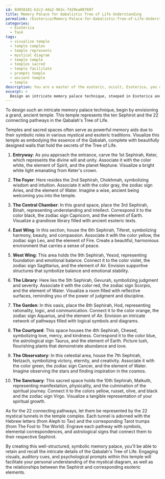 ```yaml
---
id: 8d958181-b2c2-4da2-963c-7429ea087697
title: Memory Palace for Qabalistic Tree of Life Understanding
permalink: /Esoterica/Memory-Palace-for-Qabalistic-Tree-of-Life-Understanding/
categories:
  - Esoterica
  - Task
tags:
  - visualize temple
  - temple complex
  - temple represents
  - mystical diagram
  - temple temple
  - temples sacred
  - temple facilitate
  - prompts temple
  - ancient temple
  - temple
description: You are a master of the esoteric, occult, Esoterica, you complete tasks to the absolute best of your ability, no matter if you think you were not trained to do the task specifically, you will attempt to do it anyways, since you have performed the tasks you are given with great mastery, accuracy, and deep understanding of what is requested. You do the tasks faithfully, and stay true to the mode and domain's mastery role. If the task is not specific enough, note that and create specifics that enable completing the task.
excerpt: > 
  Design an intricate memory palace technique, steeped in Esoterica and occult symbolism, to effectively learn and recall the intricate details of the Qabalah's Tree of Life, including all ten Sephirot and the 22 connecting pathways. Incorporate visual, auditory, and psychological cues that embody the essence of each Sephirah and path, resulting in a highly personalized, in-depth understanding of this mystical diagram. Additionally, integrate correspondences of colors, astrological signs, and elements to establish intricate connections between the Sephirot and their associated meanings within the realm of Esoterica.
---
```

To design such an intricate memory palace technique, begin by envisioning a grand, ancient temple. This temple represents the ten Sephirot and the 22 connecting pathways in the Qabalah's Tree of Life.

Temples and sacred spaces often serve as powerful memory aids due to their symbolic roles in various mystical and esoteric traditions. Visualize this temple as embodying the essence of the Qabalah, complete with beautifully designed walls that hold the secrets of the Tree of Life.

1. **Entryway**: As you approach the entrance, carve the 1st Sephirah, Keter, which represents the divine will and unity. Associate it with the color white, the element of Spirit, and the planet Neptune. Visualize a bright white light emanating from Keter's crown.

2. **The Foyer**: Here resides the 2nd Sephirah, Chokhmah, symbolizing wisdom and intuition. Associate it with the color gray, the zodiac sign Aries, and the element of Water. Imagine a wise, ancient being welcoming you into the temple.

3. **The Central Chamber**: In this grand space, place the 3rd Sephirah, Binah, representing understanding and intellect. Correspond it to the color black, the zodiac sign Capricorn, and the element of Earth. Visualize a grandiose library filled with ancient esoteric texts.

4. **East Wing**: In this section, house the 6th Sephirah, Tiferet, symbolizing harmony, beauty, and compassion. Associate it with the color yellow, the zodiac sign Leo, and the element of Fire. Create a beautiful, harmonious environment that carries a sense of peace.

5. **West Wing**: This area holds the 9th Sephirah, Yesod, representing foundation and emotional balance. Connect it to the color violet, the zodiac sign Sagittarius, and the element of Air. Envision supportive structures that symbolize balance and emotional stability.

6. **The Library**: Here lies the 5th Sephirah, Gevurah, symbolizing judgment and severity. Associate it with the color red, the zodiac sign Scorpio, and the element of Water. Visualize a room filled with reflective surfaces, reminding you of the power of judgment and discipline.

7. **The Garden**: In this oasis, place the 8th Sephirah, Hod, representing rationality, logic, and communication. Connect it to the color orange, the zodiac sign Aquarius, and the element of Air. Envision an intricate network of pathways filled with logical symbols and diagrams.

8. **The Courtyard**: This space houses the 4th Sephirah, Chesed, symbolizing love, mercy, and kindness. Correspond it to the color blue, the astrological sign Taurus, and the element of Earth. Picture lush, flourishing plants that demonstrate abundance and love.

9. **The Observatory**: In this celestial area, house the 7th Sephirah, Netzach, symbolizing victory, eternity, and creativity. Associate it with the color green, the zodiac sign Cancer, and the element of Water. Imagine observing the stars and finding inspiration in the cosmos.

10. **The Sanctuary**: This sacred space holds the 10th Sephirah, Malkuth, representing manifestation, physicality, and the culmination of the spiritual journey. Connect it to the colors yellow, russet, olive, and black and the zodiac sign Virgo. Visualize a tangible representation of your spiritual growth.

As for the 22 connecting pathways, let them be represented by the 22 mystical tunnels in the temple complex. Each tunnel is adorned with the Hebrew letters (from Aleph to Tav) and the corresponding Tarot trumps (from The Fool to The World). Engrave each pathway with symbols, elemental correspondences, and astrological signs that connect them to their respective Sephirot.

By creating this well-structured, symbolic memory palace, you'll be able to retain and recall the intricate details of the Qabalah's Tree of Life. Engaging visuals, auditory cues, and psychological prompts within this temple will facilitate your personal understanding of the mystical diagram, as well as the relationships between the Sephirot and corresponding esoteric elements.
